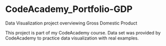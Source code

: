 # CodeAcademy_Portfolio-GDP
Data Visualization project overviewing Gross Domestic Product

This project is part of my CodeAcademy course. Data set was provided by CodeAcademy to practice data visualization with real examples. 
